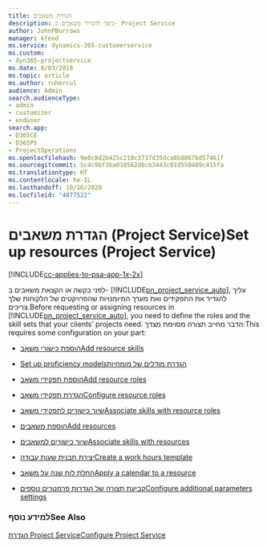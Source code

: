 ```yaml
---
title: הגדרת משאבים
description: כיצד להגדיר משאבים ב- Project Service
author: JohnPBurrows
manager: kfend
ms.service: dynamics-365-customerservice
ms.custom:
- dyn365-projectservice
ms.date: 8/03/2018
ms.topic: article
ms.author: ruhercul
audience: Admin
search.audienceType:
- admin
- customizer
- enduser
search.app:
- D365CE
- D365PS
- ProjectOperations
ms.openlocfilehash: 9e0c8d2b425c210c3737d35dca8b8867bd57461f
ms.sourcegitcommit: 5c4c9bf3ba018562d6cb3443c01d550489c415fa
ms.translationtype: HT
ms.contentlocale: he-IL
ms.lasthandoff: 10/16/2020
ms.locfileid: "4077522"
---
```

# <a name="set-up-resources-project-service"></a><span data-ttu-id="3526e-103">הגדרת משאבים (Project Service)</span><span class="sxs-lookup"><span data-stu-id="3526e-103">Set up resources (Project Service)</span></span>

[!INCLUDE[cc-applies-to-psa-app-1x-2x](../includes/cc-applies-to-psa-app-1x-2x.md)]

<span data-ttu-id="3526e-104">לפני בקשה או הקצאת משאבים ב- [!INCLUDE[pn_project_service_auto](../includes/pn-project-service-auto.md)], עליך להגדיר את התפקידים ואת מערך המיומנויות שהפרויקטים של הלקוחות שלך צריכים.</span><span class="sxs-lookup"><span data-stu-id="3526e-104">Before requesting or assigning resources in [!INCLUDE[pn_project_service_auto](../includes/pn-project-service-auto.md)], you need to define the roles and the skill sets that your clients’ projects need.</span></span> <span data-ttu-id="3526e-105">הדבר מחייב תצורה מסוימת מצדך:</span><span class="sxs-lookup"><span data-stu-id="3526e-105">This requires some configuration on your part:</span></span>  
  
-   [<span data-ttu-id="3526e-106">הוספת כישורי משאב</span><span class="sxs-lookup"><span data-stu-id="3526e-106">Add resource skills</span></span>](../psa/add-resource-skills.md)  
  
-   [<span data-ttu-id="3526e-107">‏‫‏‫הגדרת מודלים של מומחיות</span><span class="sxs-lookup"><span data-stu-id="3526e-107">Set up proficiency models</span></span>](../psa/set-up-proficiency-models.md)  
  
-   [<span data-ttu-id="3526e-108">הוספת תפקידי משאב</span><span class="sxs-lookup"><span data-stu-id="3526e-108">Add resource roles</span></span>](../psa/add-resource-roles.md)  
  
-   [<span data-ttu-id="3526e-109">הגדרת תפקידי משאב</span><span class="sxs-lookup"><span data-stu-id="3526e-109">Configure resource roles</span></span>](../psa/configure-resource-roles.md)  
  
-   [<span data-ttu-id="3526e-110">שיוך כישורים לתפקידי משאב</span><span class="sxs-lookup"><span data-stu-id="3526e-110">Associate skills with resource roles</span></span>](../psa/associate-skills-with-resource-roles.md)  
  
-   [<span data-ttu-id="3526e-111">הוספת משאבים</span><span class="sxs-lookup"><span data-stu-id="3526e-111">Add resources</span></span>](../psa/add-resources.md)  
  
-   [<span data-ttu-id="3526e-112">שיוך כישורים למשאבים</span><span class="sxs-lookup"><span data-stu-id="3526e-112">Associate skills with resources</span></span>](../psa/associate-skills-with-resources.md)  
  
-   [<span data-ttu-id="3526e-113">יצירת תבנית שעות עבודה</span><span class="sxs-lookup"><span data-stu-id="3526e-113">Create a work hours template</span></span>](../psa/create-work-hours-template.md)  
  
-   [<span data-ttu-id="3526e-114">החלת לוח שנה על משאב</span><span class="sxs-lookup"><span data-stu-id="3526e-114">Apply a calendar to a resource</span></span>](../psa/apply-calendar-resource.md)  
  
-   [<span data-ttu-id="3526e-115">קביעת תצורה של הגדרות פרמטרים נוספים</span><span class="sxs-lookup"><span data-stu-id="3526e-115">Configure additional parameters settings</span></span>](../psa/configure-additional-parameters-settings.md)  
  
### <a name="see-also"></a><span data-ttu-id="3526e-116">למידע נוסף</span><span class="sxs-lookup"><span data-stu-id="3526e-116">See Also</span></span>  
 [<span data-ttu-id="3526e-117">הגדרת Project Service</span><span class="sxs-lookup"><span data-stu-id="3526e-117">Configure Project Service</span></span>](../psa/configure.md)
